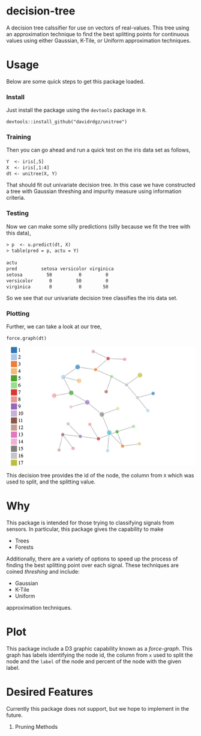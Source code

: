 # decision-tree
A decision tree calssifier for use on vectors of real-values. This tree using an approximation technique to find the best splitting points for continuous values using either Gaussian, K-Tile, or Uniform approximation techniques.

# Usage

Below are some quick steps to get this package loaded.

### Install

Just install the package using the `devtools` package in `R`.

```
devtools::install_github("davidrdgz/unitree")
```

### Training

Then you can go ahead and run a quick test on the iris data set as follows,

```
Y  <- iris[,5]
X  <- iris[,1:4]
dt <- unitree(X, Y)
```

That should fit out univariate decision tree. In this case we have constructed
a tree with Gaussian threshing and impurity measure using information criteria. 

### Testing

Now we can make some silly predictions (silly because we fit the tree with this data),

```
> p  <- u.predict(dt, X)
> table(pred = p, actu = Y)

actu
pred         setosa versicolor virginica
setosa         50          0         0
versicolor      0         50         0
virginica       0          0        50
```

So we see that our univariate decision tree classifies the iris data set. 


### Plotting

Further, we can take a look at our tree,

```
force.graph(dt)
```

![alt text](images/irisTree.gif)

This decision tree provides the id of the node, the column from `X` which was used to split, and the splitting value.

# Why
This package is intended for those trying to classifying signals from sensors. In particular, this package gives the capability to make

- Trees
- Forests

Additionally, there are a variety of options to speed up the process of finding the best splitting point over each signal. These techniques are coined _threshing_ and include:

- Gaussian
- K-Tile
- Uniform

approximation techniques.

# Plot

This package include a D3 graphic capability known as a _force-graph_. This graph has labels identifying the node id, the column from `x` used to split the node and the `label` of the node and percent of the node with the given label.



# Desired Features
Currently this package does not support, but we hope to implement in the future.

1. Pruning Methods

